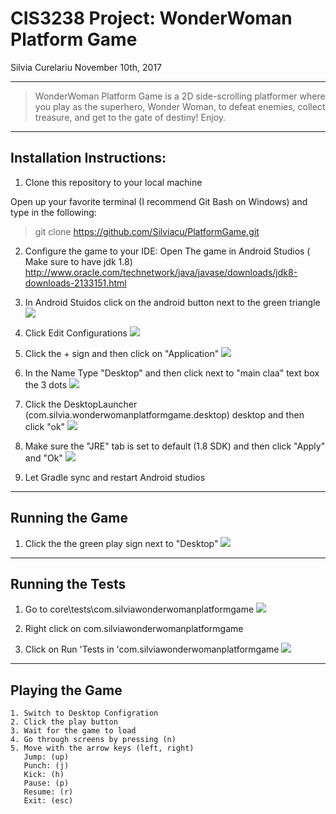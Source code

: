 # CIS3238 Project: WonderWoman Platform Game
Silvia Curelariu
November 10th, 2017

---

> WonderWoman Platform Game is a 2D side-scrolling platformer where you play as the superhero, Wonder Woman, to defeat enemies, collect treasure, and get to the gate of destiny!
> Enjoy.

---

## Installation Instructions:

1. Clone this repository to your local machine

Open up your favorite terminal (I recommend Git Bash on Windows) and type in the following:

> git clone https://github.com/Silviacu/PlatformGame.git

2. Configure the game to your IDE: 
    Open The game in Android Studios ( Make sure to have jdk 1.8)
        http://www.oracle.com/technetwork/java/javase/downloads/jdk8-downloads-2133151.html

3. In Android Stuidos click on the android button next to the green triangle
      ![](https://imgur.com/PmvMha3.png)

4. Click Edit Configurations 
      ![](https://imgur.com/vn1IUEN.png)
      
5. Click the + sign and then click on "Application"
      ![](https://imgur.com/7EQ65bs.png)
    
6. In the Name Type "Desktop" and then click next to "main claa" text box the 3 dots
     ![](https://imgur.com/0eOVsN3.png)
  
7. Click the DesktopLauncher (com.silvia.wonderwomanplatformgame.desktop) desktop and then click "ok"
     ![](https://imgur.com/H53KHxS.png)

8. Make sure the "JRE" tab is set to default (1.8 SDK) and then click "Apply" and "Ok"
     ![](https://imgur.com/wz3IVg5.png)

9. Let Gradle sync and restart Android studios 

---

## Running the Game

1. Click the the green play sign next to "Desktop"
     ![](https://imgur.com/ArrV6Tk.png)
     
---    

## Running the Tests
 
 1. Go to core\tests\com.silviawonderwomanplatformgame
    ![](https://imgur.com/Gzirn56.png)
 
 2. Right click on com.silviawonderwomanplatformgame
 
 3. Click on Run 'Tests in 'com.silviawonderwomanplatformgame
     ![](https://imgur.com/lZJOddQ.png)
 ---
 

## Playing the Game
    1. Switch to Desktop Configration
    2. Click the play button
    3. Wait for the game to load
    4. Go through screens by pressing (n)
    5. Move with the arrow keys (left, right)
       Jump: (up)
       Punch: (j)
       Kick: (h)
       Pause: (p)
       Resume: (r)
       Exit: (esc)
       

